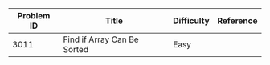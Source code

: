 | Problem ID | Title | Difficulty | Reference
| --- | --- | --- | ---
| 3011 | Find if Array Can Be Sorted | Easy | 
